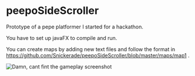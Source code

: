 # peepoSideScroller
Prototype of a pepe platformer I started for a hackathon. 

You have to set up javaFX to compile and run.

You can create maps by adding new text files and follow the format in https://github.com/Snickerade/peepoSideScroller/blob/master/maps/map1 .

![Damn, cant fint the gameplay screenshot](https://github.com/Snickerade/peepoSideScroller/blob/master/images/GamePlayScreenshot.PNG?raw=true)
